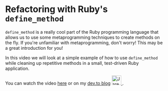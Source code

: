 # Refactoring with Ruby's `define_method`

`define_method` is a really cool part of the Ruby programming language that allows us to use some metaprogramming techniques to create methods on the fly. If you're unfamiliar with metaprogramming, don't worry! This may be a great introduction for you!

In this video we will look at a simple example of how to use `define_method` while cleaning up repetitive methods in a small, test-driven Ruby application.

You can watch the video [here](https://youtu.be/evx2Huj0yNI) or on my [dev.to blog](https://dev.to/_jaredmurphy/refactoring-with-ruby-s-definemethod) <a href="https://dev.to/_jaredmurphy">
  <img src="https://d2fltix0v2e0sb.cloudfront.net/dev-badge.svg" alt="Jared Murphy's DEV Profile" height="30" width="30">
</a>.
